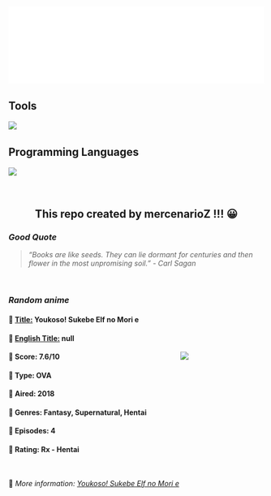 
<img src="svg/nai.svg" />

<p>
  <h2>Tools</h2>
  <a href="https://skillicons.dev">
    <img src="https://skillicons.dev/icons?i=git,bash,vim,ubuntu,tensorflow,pytorch,docker,raspberrypi" />
  </a>

  <br />

  <h2>Programming Languages</h2>

  <a href="https://skillicons.dev">
    <img src="https://skillicons.dev/icons?i=python,c,cpp" />
  </a>
</p>

<br />

<h2 align="center">This repo created by mercenarioZ !!! 😀</h2>
<h3><i>Good Quote</i></h3>

<blockquote>
<i>
“Books are like seeds. They can lie dormant for centuries and then flower in the most unpromising soil.” - Carl Sagan
</i>
</blockquote>

<br />

<h3><i>Random anime</i></h3>

<h4>
  <strong>🥭 <u>Title:</u></strong> Youkoso! Sukebe Elf no Mori e
</h4>

<h4>🌿 <u>English Title:</u> null</h4>

<img align="right" width="165" src=https://cdn.myanimelist.net/images/anime/1406/91062.jpg />

<h4>🌱 Score: 7.6/10</h4>

<h4>🌲 Type: OVA</h4>

<h4>🌴 Aired: 2018</h4>

<h4>🌵 Genres: Fantasy, Supernatural, Hentai</h4>

<h4>🥑 Episodes: 4</h4>

<h4>🍏 Rating: Rx - Hentai</h4>

<br />

🍂 *More information: [Youkoso! Sukebe Elf no Mori e](https://myanimelist.net/anime/36720/Youkoso_Sukebe_Elf_no_Mori_e)*
    